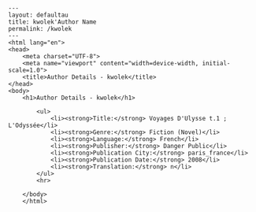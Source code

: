 
    ---
    layout: defaultau
    title: kwolek'Author Name 
    permalink: /kwolek
    ---
    <html lang="en">
    <head>
        <meta charset="UTF-8">
        <meta name="viewport" content="width=device-width, initial-scale=1.0">
        <title>Author Details - kwolek</title>
    </head>
    <body>
        <h1>Author Details - kwolek</h1>
        
            <ul>
                <li><strong>Title:</strong> Voyages D'Ulysse t.1 ; L'Odyssée</li>
                <li><strong>Genre:</strong> Fiction (Novel)</li>
                <li><strong>Language:</strong> French</li>
                <li><strong>Publisher:</strong> Danger Public</li>
                <li><strong>Publication City:</strong> paris_france</li>
                <li><strong>Publication Date:</strong> 2008</li>
                <li><strong>Translation:</strong> n</li>
            </ul>
            <hr>
            
        </body>
        </html>
        